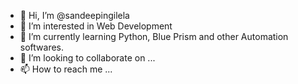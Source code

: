 - 👋 Hi, I’m @sandeepingilela
- 👀 I’m interested in Web Development
- 🌱 I’m currently learning Python, Blue Prism and other Automation softwares.
- 💞️ I’m looking to collaborate on ...
- 📫 How to reach me ...

<!---
sandeepingilela/sandeepingilela is a ✨ special ✨ repository because its `README.md` (this file) appears on your GitHub profile.
You can click the Preview link to take a look at your changes.
--->
